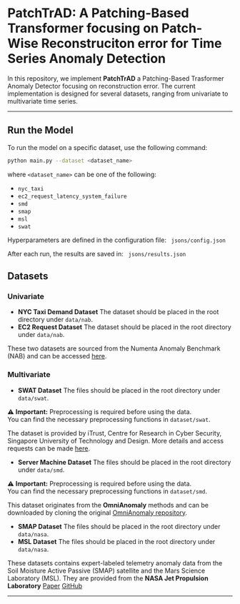 # PatchTrAD: A Patching-Based Transformer focusing on Patch-Wise Reconstruciton error for Time Series Anomaly Detection

In this repository, we implement **PatchTrAD** a Patching-Based Trasformer Anomaly Detector focusing on reconstruction error. The current implementation is designed for several datasets, ranging from univariate to multivariate time series.

---

## Run the Model

To run the model on a specific dataset, use the following command:

```bash
python main.py --dataset <dataset_name>
```
where `<dataset_name>` can be one of the following:  

- `nyc_taxi`  
- `ec2_request_latency_system_failure`  
- `smd`  
- `smap`  
- `msl`  
- `swat`  


Hyperparameters are defined in the configuration file: ``` jsons/config.json```

After each run, the results are saved in: ``` jsons/results.json```

## Datasets

### Univariate

- **NYC Taxi Demand Dataset** The dataset should be placed in the root directory under `data/nab`.    
- **EC2 Request Dataset** The dataset should be placed in the root directory under `data/nab`.    

These two datasets are sourced from the Numenta Anomaly Benchmark (NAB) and can be accessed [here](https://github.com/numenta/NAB/).

### Multivariate

- **SWAT Dataset** The files should be placed in the root directory under `data/swat`.  

⚠ **Important:** Preprocessing is required before using the data.  
You can find the necessary preprocessing functions in `dataset/swat`. 

The dataset is provided by iTrust, Centre for Research in Cyber Security, Singapore University of Technology and Design. More details and access requests can be made [here](https://itrust.sutd.edu.sg/itrust-labs_datasets/dataset_info/).

- **Server Machine Dataset** The files should be placed in the root directory under `data/smd`.  

⚠ **Important:** Preprocessing is required before using the data.  
You can find the necessary preprocessing functions in `dataset/smd`. 

This dataset originates from the **OmniAnomaly** methods and can be downloaded by cloning the original [OmniAnomaly repository](https://github.com/NetManAIOps/OmniAnomaly).

- **SMAP Dataset** The files should be placed in the root directory under `data/nasa`.  
- **MSL Dataset** The files should be placed in the root directory under `data/nasa`.  

These datasets contains expert-labeled telemetry anomaly data from the Soil Moisture Active Passive (SMAP) satellite and the Mars Science Laboratory (MSL). They are provided from the **NASA Jet Propulsion Laboratory** [Paper](https://arxiv.org/abs/1802.04431) [GitHub](https://github.com/khundman/telemanom)


---